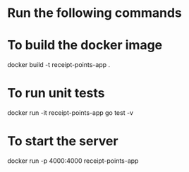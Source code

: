 # Run the following commands

# To build the docker image

docker build -t receipt-points-app .

# To run unit tests

docker run -it receipt-points-app go test -v

# To start the server

docker run -p 4000:4000 receipt-points-app
